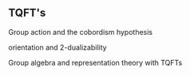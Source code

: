 ## TQFT's

Group action and the cobordism hypothesis

orientation and 2-dualizability

Group algebra and representation theory with TQFTs
